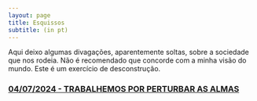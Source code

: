 ```yaml
---
layout: page
title: Esquissos
subtitle: (in pt)
---
```


Aqui deixo algumas divagações, aparentemente soltas, sobre a sociedade que nos rodeia.
Não é recomendado que concorde com a minha visão do mundo. Este é um exercício de desconstrução.


### [04/07/2024 - TRABALHEMOS POR PERTURBAR AS ALMAS](https://rzferreira.github.io/utopolis/2024-05-15-PerturbarAsAlmas/)


